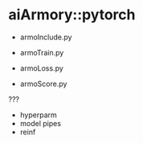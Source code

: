 #  aiArmory::pytorch

* armoInclude.py 

* armoTrain.py  

* armoLoss.py     
* armoScore.py    


???
* hyperparm
* model pipes
* reinf